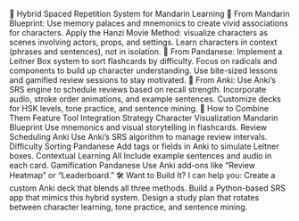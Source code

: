 🔧 Hybrid Spaced Repetition System for Mandarin Learning
🧠 From Mandarin Blueprint:
Use memory palaces and mnemonics to create vivid associations for characters.
Apply the Hanzi Movie Method: visualize characters as scenes involving actors, props, and settings.
Learn characters in context (phrases and sentences), not in isolation.
🔁 From Pandanese:
Implement a Leitner Box system to sort flashcards by difficulty.
Focus on radicals and components to build up character understanding.
Use bite-sized lessons and gamified review sessions to stay motivated.
📱 From Anki:
Use Anki’s SRS engine to schedule reviews based on recall strength.
Incorporate audio, stroke order animations, and example sentences.
Customize decks for HSK levels, tone practice, and sentence mining.
🧩 How to Combine Them
Feature	Tool	Integration Strategy
Character Visualization	Mandarin Blueprint	Use mnemonics and visual storytelling in flashcards.
Review Scheduling	Anki	Use Anki’s SRS algorithm to manage review intervals.
Difficulty Sorting	Pandanese	Add tags or fields in Anki to simulate Leitner boxes.
Contextual Learning	All	Include example sentences and audio in each card.
Gamification	Pandanese	Use Anki add-ons like “Review Heatmap” or “Leaderboard.”
🛠️ Want to Build It?
I can help you:
Create a custom Anki deck that blends all three methods.
Build a Python-based SRS app that mimics this hybrid system.
Design a study plan that rotates between character learning, tone practice, and sentence mining.